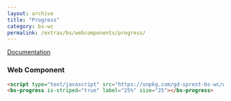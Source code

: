 ```yaml
---
layout: archive
title: "Progress"
category: bs-wc
permalink: /extras/bs/webcomponents/progress/
---
```

[Documentation](https://getbootstrap.com/docs/4.4/components/collapse/#progress)

### Web Component

<script type="text/javascript" src="https://unpkg.com/gd-sprest-bs-wc/dist/gd-sprest-bs.js"></script>
<bs-progress is-striped="true" label="25%" size="25"></bs-progress>

```html
<script type="text/javascript" src="https://unpkg.com/gd-sprest-bs-wc/wc/dist/gd-sprest-bs.js"></script>
<bs-progress is-striped="true" label="25%" size="25"></bs-progress>
```